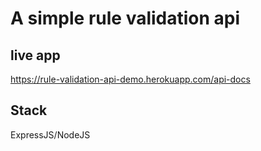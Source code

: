 # A simple rule validation api

## live app

<https://rule-validation-api-demo.herokuapp.com/api-docs>

## Stack

ExpressJS/NodeJS
